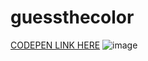# guessthecolor

<a href="https://codepen.io/nvite8008/pen/XWBdame">CODEPEN LINK HERE</a>
![image](https://user-images.githubusercontent.com/77773407/210021779-cd86ad5e-0a91-4452-a9e8-3c05085f401e.png)
